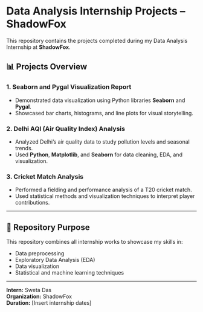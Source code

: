 # Data Analysis Internship Projects – ShadowFox

This repository contains the projects completed during my Data Analysis Internship at **ShadowFox**.

## 📊 Projects Overview

### 1. Seaborn and Pygal Visualization Report
- Demonstrated data visualization using Python libraries **Seaborn** and **Pygal**.
- Showcased bar charts, histograms, and line plots for visual storytelling.

### 2. Delhi AQI (Air Quality Index) Analysis
- Analyzed Delhi’s air quality data to study pollution levels and seasonal trends.
- Used **Python**, **Matplotlib**, and **Seaborn** for data cleaning, EDA, and visualization.

### 3. Cricket Match Analysis
- Performed a fielding and performance analysis of a T20 cricket match.
- Used statistical methods and visualization techniques to interpret player contributions.

---

## 🔗 Repository Purpose
This repository combines all internship works to showcase my skills in:
- Data preprocessing
- Exploratory Data Analysis (EDA)
- Data visualization
- Statistical and machine learning techniques

---

**Intern:** Sweta Das  
**Organization:** ShadowFox  
**Duration:** [Insert internship dates]
